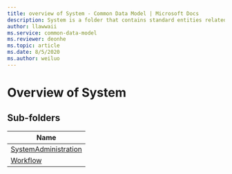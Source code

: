 ```yaml
---
title: overview of System - Common Data Model | Microsoft Docs
description: System is a folder that contains standard entities related to the Common Data Model.
author: llawwaii
ms.service: common-data-model
ms.reviewer: deonhe
ms.topic: article
ms.date: 8/5/2020
ms.author: weiluo
---
```


# Overview of System


## Sub-folders

|Name|
|---|
|[SystemAdministration](SystemAdministration/overview.md)|
|[Workflow](Workflow/overview.md)|



